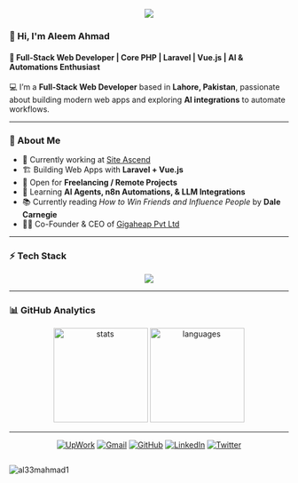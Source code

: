 <!-- Headings -->
<p align="center">
  <img src="https://capsule-render.vercel.app/api?type=waving&color=0e75b6&height=200&section=header&text=Aleem%20Ahmad&fontSize=50&fontColor=fff&animation=fadeIn&fontAlignY=40" />
</p>

<!-- Introduction -->
### 👋 Hi, I'm Aleem Ahmad  
#### 🚀 Full-Stack Web Developer | Core PHP | Laravel | Vue.js | AI & Automations Enthusiast 

💻 I’m a **Full-Stack Web Developer** based in **Lahore, Pakistan**, passionate about building modern web apps and exploring **AI integrations** to automate workflows.  

---

### 🌟 About Me  
- 🔭 Currently working at [Site Ascend](https://www.siteascend.com/)  
- 🏗️ Building Web Apps with **Laravel + Vue.js**  
- 🤝 Open for **Freelancing / Remote Projects**  
- 🌱 Learning **AI Agents, n8n Automations, & LLM Integrations**  
- 📚 Currently reading *How to Win Friends and Influence People* by **Dale Carnegie**  
- 👨‍💻 Co-Founder & CEO of [Gigaheap Pvt Ltd](https://github.com/al33mahmad1)  

---

### ⚡ Tech Stack  
<p align="center">
  <img src="https://skillicons.dev/icons?i=php,laravel,vue,js,html,css,tailwind,bootstrap,mysql,mongodb,nodejs,firebase,docker,git,aws" />
</p>

---

### 📊 GitHub Analytics  
<p align="center">
  <img src="https://github-readme-stats.vercel.app/api?username=al33mahmad1&show_icons=true&theme=merko" alt="stats" height="170"/>
  <img src="https://github-readme-stats.vercel.app/api/top-langs/?username=al33mahmad1&layout=compact&theme=merko" alt="languages" height="170"/>
</p>

---
<!--
<p align="left"> <img src="https://komarev.com/ghpvc/?username=al33mahmad1&label=Profile%20views&color=0e75b6&style=flat" alt="al33mahmad1" /> </p>  -->

<p align="center">
<a href="https://www.upwork.com/freelancers/~018ea08083a4a8aaf7" target="blank"><img src="https://img.shields.io/badge/UpWork-%2314a800.svg?style=plastic&logo=upwork&logoColor=white" alt="UpWork"/></a>
<a href="mailto:aleemahmada107@gmail.com" target="blank"><img img src="https://img.shields.io/badge/Gmail-%23EA4335.svg?style=plastic&logo=gmail&logoColor=white" alt="Gmail"/></a>
<a href="https://github.com/al33mahmad1" target="blank"><img src="https://img.shields.io/badge/GitHub-%23181717.svg?style=plastic&logo=github&logoColor=white" alt="GitHub"/></a>
<a href="https://www.linkedin.com/in/al33mahmad1/" target="blank"><img src="https://img.shields.io/badge/LinkedIn-%230A66C2.svg?style=plastic&logo=linkedin&logoColor=white" alt="LinkedIn"/></a>
<a href="https://twitter.com/intent/follow?screen_name=Al33mAhmad" target="blank"><img src="https://img.shields.io/badge/Twitter-%2300ACEE.svg?style=plastic&logo=twitter&logoColor=white" alt="Twitter"/></a>
</p>

<p align="center" style="display: inline-block;"> <img src="https://komarev.com/ghpvc/?username=al33mahmad1&label=Profile%20views&color=0e75b6&style=flat" alt="al33mahmad1" /> </p>
